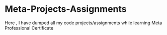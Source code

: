 # Meta-Projects-Assignments
Here , I have dumped all my code projects/assignments  while learning Meta Professional Certificate
